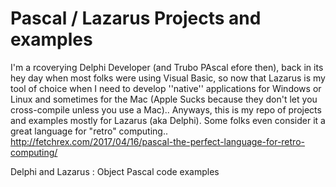 # Pascal / Lazarus Projects and examples

I'm a rcoverying Delphi Developer (and Trubo PAscal efore then), back in its hey day when most folks were using Visual Basic, so now that Lazarus is my tool of choice when I need to develop ''native'' applications for Windows or Linux and sometimes for the Mac (Apple Sucks because they don't let you cross-compile unless you use  a Mac).. Anyways, this is my repo of projects and examples mostly for Lazarus (aka Delphi). Some folks even consider it a great language for "retro" computing.. http://fetchrex.com/2017/04/16/pascal-the-perfect-language-for-retro-computing/


Delphi and Lazarus : Object Pascal code examples
